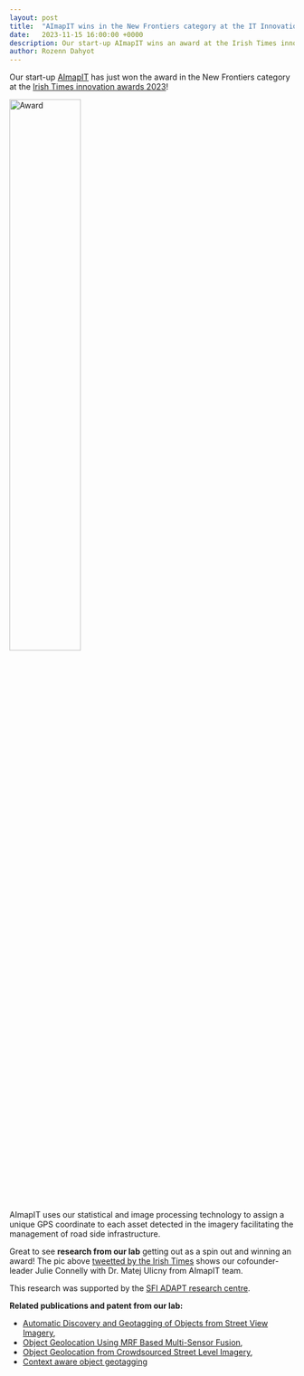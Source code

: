 ```yaml
---
layout: post
title:  "AImapIT wins in the New Frontiers category at the IT Innovations Awards  2023"
date:   2023-11-15 16:00:00 +0000
description: Our start-up AImapIT wins an award at the Irish Times innovation awards 2023!
author: Rozenn Dahyot
---
```


Our start-up <a href="https://www.aimapit.com/news">AImapIT</a> has just won the award in the New Frontiers category at the <a href="https://www.irishtimes.com/business/innovation/2023/11/15/sports-data-company-orreco-wins-irish-times-innovation-of-the-year-award/" target="_blank">Irish Times innovation awards 2023</a>!

<a href="https://www.irishtimes.com/business/innovation/2023/11/15/sports-data-company-orreco-wins-irish-times-innovation-of-the-year-award/" target="_blank"><img src="{{ site.baseurl }}/assets/2023AImapITFrontiersAward.png" width="50%" alt="Award"></a>

AImapIT  uses our  statistical and image processing technology to assign a unique GPS coordinate to each asset detected in the imagery facilitating the management of road side infrastructure.

Great to see **research from our lab** getting out as a spin out and winning an award!
The pic above <a href="https://x.com/IrishTimesBiz/status/1724765213268799798?s=20" target="_blank">tweetted by the Irish Times</a> shows our cofounder-leader Julie Connelly with Dr. Matej Ulicny from  AImapIT team. 

This research was supported by the <a href="https://www.adaptcentre.ie/" target="_blank">SFI ADAPT research centre</a>.
 

**Related publications and patent from our lab:**
- <a href="http://doi.org/10.3390/rs10050661">Automatic Discovery and Geotagging of Objects from Street View Imagery</a>,
- <a href="http://doi.org/10.1109/ICIP.2018.8451458" target="_blank">Object Geolocation Using MRF Based Multi-Sensor Fusion<a>, 
- <a href="http://doi.org/10.1007/978-3-030-13453-2_7" target="_blank">Object Geolocation from Crowdsourced Street Level Imagery</a>, 
- <a href="https://patents.google.com/patent/US20230206402A1/en">Context aware object geotagging </a>